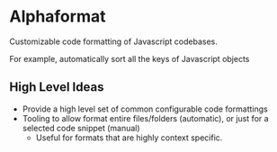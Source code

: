 # Alphaformat

Customizable code formatting of Javascript codebases.

For example, automatically sort all the keys of Javascript objects

## High Level Ideas

- Provide a high level set of common configurable code formattings
- Tooling to allow format entire files/folders (automatic), or just for a selected code snippet (manual)
  - Useful for formats that are highly context specific.
